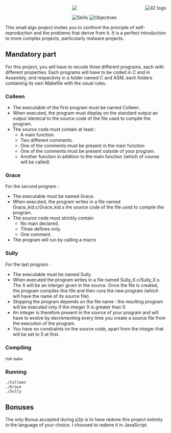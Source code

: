 <a href="https://www.42.fr/">
    <p><img src="https://www.universfreebox.com/UserFiles/image/site_logo.gif" alt="42 logo" title="42" align="right" /></p>
</a>
<p align="center"><img src="https://user-images.githubusercontent.com/34480775/75114240-db9d9280-5654-11ea-9fa2-18f534e4bcc5.JPG" /></p>

&nbsp;&nbsp;&nbsp;&nbsp;&nbsp;&nbsp;&nbsp;&nbsp;&nbsp;&nbsp;&nbsp;&nbsp;&nbsp;&nbsp;&nbsp;&nbsp;
&nbsp;&nbsp;&nbsp;&nbsp;&nbsp;&nbsp;&nbsp;&nbsp;&nbsp;&nbsp;&nbsp;&nbsp;&nbsp;&nbsp;&nbsp;&nbsp;&nbsp;
&nbsp;&nbsp;&nbsp;&nbsp;&nbsp;&nbsp;&nbsp;&nbsp;&nbsp;&nbsp;&nbsp;&nbsp;&nbsp;&nbsp;&nbsp;&nbsp;&nbsp;
![Skills](https://img.shields.io/badge/Skills-Algorithm&AI-9cf)
![Objectives](https://img.shields.io/badge/Objectives-self--replication-brightgreen)


This small algo project invites you to confront the principle of self-reproduction and the problems that derive from it. It is a perfect introduction to more complex projects, particularly malware projects.

## Mandatory part
For this project, you will have to recode three different programs, each with different properties. Each programs will have to be coded in C and in Assembly, and respectivly in a folder named C and ASM, each folders containing its own Makefile with the usual rules.
### Colleen
* The executable of the first program must be named Colleen.
* When executed, the program must display on the standard output an output identical to the source code of the file used to compile the program.
* The source code must contain at least :
  - A main function.
  - Two different comments.
  - One of the comments must be present in the main function
  - One of the comments must be present outside of your program.
  - Another function in addition to the main function (which of course will be called)
  
### Grace
For the second program :
* The executable must be named Grace.
* When executed, the program writes in a file named Grace_kid.c/Grace_kid.s the source code of the file used to compile the program.
* The source code must strickly contain
  - No main declared.
  - Three defines only.
  - One comment.
* The program will run by calling a macro

### Sully
For the last program :
* The executable must be named Sully.
* When executed the program writes in a file named Sully_X.c/Sully_X.s. The X will be an interger given in the source. Once the file is created, the program compiles this file and then runs the new program (which will have the name of its source file).
* Stopping the program depends on the file name : the resulting program will be executed only if the integer X is greater than 0.
* An integer is therefore present in the source of your program and will have to evolve by decrementing every time you create a source file from the execution of the program.
* You have no constraints on the source code, apart from the integer that will be set to 5 at first.

### Compiling
run `make`

### Running
```
./Colleen
./Grace
./Sully
```
## Bonuses
The only Bonus accepted during p2p is to have redone this project entirely in the language of your choice.
I choosed to redone it in JavaScript.
